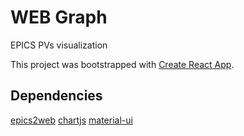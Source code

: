 # WEB Graph
EPICS PVs visualization

This project was bootstrapped with [Create React App](https://github.com/facebook/create-react-app).
## Dependencies
[epics2web](https://github.com/JeffersonLab/epics2web)
[chartjs](https://www.chartjs.org/)
[material-ui](https://material-ui.com/)


